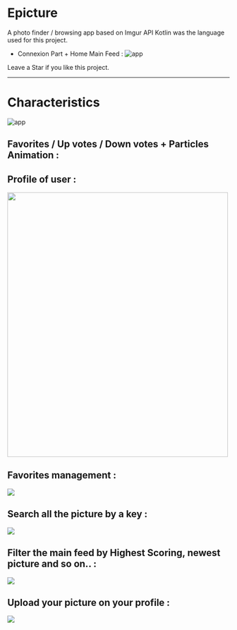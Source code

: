 # Epicture
A photo finder / browsing app based on Imgur API
Kotlin was the language used for this project.

* Connexion Part + Home Main Feed : 
![app](https://github.com/simonprovost/Epicture/blob/master/connexionPart.gif)

Leave a Star if you like this project.
_______________________________

# Characteristics

![app](./app1.gif)

## Favorites / Up votes / Down votes + Particles Animation : 

## Profile of user : 
<img src="https://github.com/simonprovost/Epicture/blob/master/SCREEN5.jpg" width="500" height="600" >

## Favorites management : 
![](https://github.com/simonprovost/Epicture/blob/master/SCREEN1.jpg)

## Search all the picture by a key : 
![](https://github.com/simonprovost/Epicture/blob/master/SCREEN2.jpg)

## Filter the main feed by Highest Scoring, newest picture and so on.. : 
![](https://github.com/simonprovost/Epicture/blob/master/SCREEN3.jpg)

## Upload your picture on your profile :
![](https://github.com/simonprovost/Epicture/blob/master/SCREEN4.jpg)
